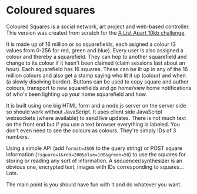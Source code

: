# Coloured squares

Coloured Squares is a social network, art project and web-based controller. This version was created from scratch for the [A List Apart 10kb challenge](https://a-k-apart.com/).

It is made up of 16 million or so squarefields, each asigned a colour (3 values from 0-256 for red, green and blue). Every user is also assigned a colour and thereby a squarefield. They can hop to another squarefield and change to its colour if it hasn't been claimed (claim sessions last about an hour). Each squarefield has 16 squares. These can be lit up in any of the 16 million colours and also get a stamp saying who lit it up (colour) and when (a slowly disolving border). Buttons can be used to copy square and author colours, transport to new squarefields and go home/view home notifications of who's been lighting up your home squarefield and how.

It is built using one big HTML form and a node.js server on the server side so should work without JavaScript. It uses client side JavaScript websockets (where available) to send live updates. There is not much text on the front end but if you use a text browser everything is labeled. You don't even need to see the colours as colours. They're simply IDs of 3 numbers.

Using a simple API (add `format=JSON` to the query string) or POST square information (`?square=1&red=200&blue=100&green=50`) to use the squares for storing or reading any sort of information. A sequencer/synthesizer is an obvious one, encrypted text, images with IDs corresponding to squares... Lots.

The main point is you should have fun with it and do whatever you want.
